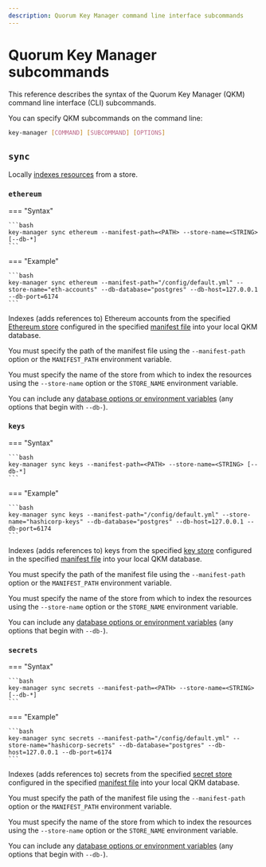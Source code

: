 ```yaml
---
description: Quorum Key Manager command line interface subcommands
---
```


# Quorum Key Manager subcommands

This reference describes the syntax of the Quorum Key Manager (QKM) command line interface (CLI) subcommands.

You can specify QKM subcommands on the command line:

```bash
key-manager [COMMAND] [SUBCOMMAND] [OPTIONS]
```

## `sync`

Locally [indexes resources](../../HowTo/Index-Resources.md) from a store.

### `ethereum`

=== "Syntax"

    ```bash
    key-manager sync ethereum --manifest-path=<PATH> --store-name=<STRING> [--db-*]
    ```

=== "Example"

    ```bash
    key-manager sync ethereum --manifest-path="/config/default.yml" --store-name="eth-accounts" --db-database="postgres" --db-host=127.0.0.1 --db-port=6174
    ```

Indexes (adds references to) Ethereum accounts from the specified [Ethereum store](../../Concepts/Stores.md#ethereum-store)
configured in the specified [manifest file](../../HowTo/Use-Manifest-File) into your local QKM database.

You must specify the path of the manifest file using the `--manifest-path` option or the `MANIFEST_PATH` environment variable.

You must specify the name of the store from which to index the resources using the `--store-name` option or the
`STORE_NAME` environment variable.

You can include any [database options or environment variables](CLI-Syntax.md#db-database) (any options that begin with `--db-`).

### `keys`

=== "Syntax"

    ```bash
    key-manager sync keys --manifest-path=<PATH> --store-name=<STRING> [--db-*]
    ```

=== "Example"

    ```bash
    key-manager sync keys --manifest-path="/config/default.yml" --store-name="hashicorp-keys" --db-database="postgres" --db-host=127.0.0.1 --db-port=6174
    ```

Indexes (adds references to) keys from the specified [key store](../../Concepts/Stores.md#key-store) configured in the
specified [manifest file](../../HowTo/Use-Manifest-File) into your local QKM database.

You must specify the path of the manifest file using the `--manifest-path` option or the `MANIFEST_PATH` environment variable.

You must specify the name of the store from which to index the resources using the `--store-name` option or the
`STORE_NAME` environment variable.

You can include any [database options or environment variables](CLI-Syntax.md#db-database) (any options that begin with `--db-`).

### `secrets`

=== "Syntax"

    ```bash
    key-manager sync secrets --manifest-path=<PATH> --store-name=<STRING> [--db-*]
    ```

=== "Example"

    ```bash
    key-manager sync secrets --manifest-path="/config/default.yml" --store-name="hashicorp-secrets" --db-database="postgres" --db-host=127.0.0.1 --db-port=6174
    ```

Indexes (adds references to) secrets from the specified [secret store](../../Concepts/Stores.md#ethereum-store)
configured in the specified [manifest file](../../HowTo/Use-Manifest-File) into your local QKM database.

You must specify the path of the manifest file using the `--manifest-path` option or the `MANIFEST_PATH` environment variable.

You must specify the name of the store from which to index the resources using the `--store-name` option or the
`STORE_NAME` environment variable.

You can include any [database options or environment variables](CLI-Syntax.md#db-database) (any options that begin with `--db-`).
